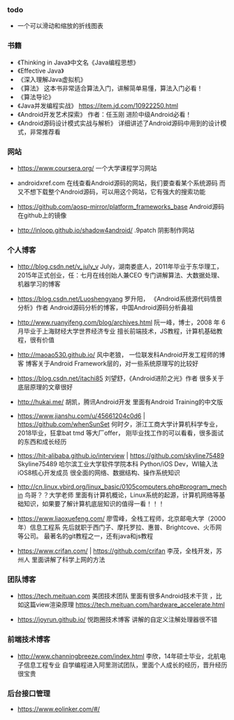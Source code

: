 ### todo
* 一个可以滑动和缩放的折线图表


### 书籍
* 《Thinking in Java》中文名《Java编程思想》
* 《Effective Java》
* 《深入理解Java虚拟机》
* 《算法》 这本书非常适合算法入门，讲解简单易懂，算法入门必看！
* 《算法导论》
* 《Java并发编程实战》 https://item.jd.com/10922250.html
* 《Android开发艺术探索》 作者：任玉刚 进阶中级Android必看！
* 《Android源码设计模式实战与解析》 详细讲述了Android源码中用到的设计模式，非常推荐看


### 网站
* https://www.coursera.org/
 一个大学课程学习网站

* androidxref.com
  在线查看Android源码的网站，我们要查看某个系统源码
  而又不想下载整个Android源码，可以用这个网站，它有强大的搜索功能

* https://github.com/aosp-mirror/platform_frameworks_base 
  Android源码在github上的镜像

* http://inloop.github.io/shadow4android/
  .9patch 阴影制作网站

### 个人博客
* http://blog.csdn.net/v_july_v
  July，湖南娄底人，2011年毕业于东华理工，2015年正式创业，任：七月在线创始人兼CEO
  专门讲解算法、大数据处理、机器学习的博客

* https://blog.csdn.net/Luoshengyang
  罗升阳， 《Android系统源代码情景分析》作者
  Android源码分析的博客，中国Android源码分析鼻祖

* http://www.ruanyifeng.com/blog/archives.html
  阮一峰，博士，2008 年 6 月毕业于上海财经大学世界经济专业
  擅长前端技术，JS教程，计算机基础教程，很有价值

* http://maoao530.github.io/
  风中老狼， 一位联发科Android开发工程师的博客
  博客关于Android Framework层的，对一些系统原理写的比较好

* https://blog.csdn.net/itachi85
 刘望舒，《Android进阶之光》作者
 很多关于底层原理的文章很好

* http://hukai.me/
 胡凯，腾讯Android开发
 里面有Android Training的中文版

* https://www.jianshu.com/u/45661204c0d6  | https://github.com/whenSunSet
 何时夕，浙江工商大学计算机科学专业，2018毕业，狂拿bat tmd 等大厂offer，
 刚毕业找工作的可以看看，很多面试的东西和成长经历

* https://hit-alibaba.github.io/interview | https://github.com/skyline75489
  Skyline75489 哈尔滨工业大学软件学院本科  Python/iOS Dev，WI输入法iOS8核心开发成员
  很全面的网络、数据结构、操作系统知识

* http://cn.linux.vbird.org/linux_basic/0105computers.php#program_mechin
  鸟哥？？大学老师
  里面有计算机概论，Linux系统的起源，计算机网络等基础知识，如果要了解计算机底层知识的值得一看！！！

* https://www.liaoxuefeng.com/
  廖雪峰，全栈工程师，北京邮电大学（2000年）信息工程系
  先后就职于西门子、摩托罗拉、惠普、Brightcove、火币网等公司。
  最著名的git教程之一，还有java和js教程

* https://www.crifan.com/ | https://github.com/crifan
  李茂，全栈开发，苏州人
  里面讲解了科学上网的方法
  
  

### 团队博客

* https://tech.meituan.com
  美团技术团队
  里面有很多Android技术干货 ，比如这篇view渲染原理 https://tech.meituan.com/hardware_accelerate.html

* https://joyrun.github.io/
  悦跑圈技术博客
  讲解的自定义注解处理器很不错


### 前端技术博客
* http://www.channingbreeze.com/index.html
  李欣，14年硕士毕业，北航电子信息工程专业
  自学编程进入阿里测试团队，里面个人成长的经历，晋升经历很宝贵
  
  
### 后台接口管理
* https://www.eolinker.com/#/